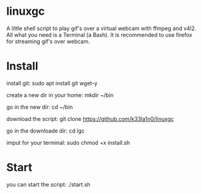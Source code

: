 # linuxgc
A little shell script to play gif's over a virtual webcam with ffmpeg and v4l2. All what you need is a Terminal (a Bash). It is recommended to use firefox for streaming gif's over webcam.

# Install
install git: sudo apt install git wget-y

create a new dir in your home:
mkdir ~/bin

go in the new dir:
cd ~/bin

download the script:
git clone https://github.com/k33la1n0/linuxgc

go in the downloade dir:
cd lgc

imput for your terminal:
sudo chmod +x install.sh

# Start
you can start the script:
./start.sh

